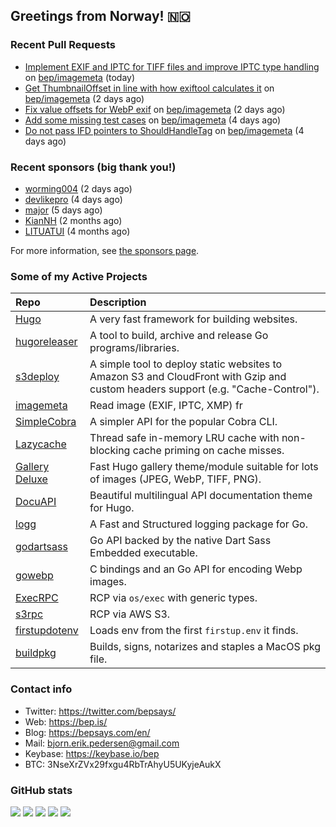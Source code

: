 ## Greetings from Norway! 🇳🇴

### Recent Pull Requests

- [Implement EXIF and IPTC for TIFF files and improve IPTC type handling](https://github.com/bep/imagemeta/pull/17) on [bep/imagemeta](https://github.com/bep/imagemeta) (today)
- [Get ThumbnailOffset in line with how exiftool calculates it](https://github.com/bep/imagemeta/pull/15) on [bep/imagemeta](https://github.com/bep/imagemeta) (2 days ago)
- [Fix value offsets for WebP exif](https://github.com/bep/imagemeta/pull/14) on [bep/imagemeta](https://github.com/bep/imagemeta) (2 days ago)
- [Add some missing test cases](https://github.com/bep/imagemeta/pull/12) on [bep/imagemeta](https://github.com/bep/imagemeta) (4 days ago)
- [Do not pass IFD pointers to ShouldHandleTag](https://github.com/bep/imagemeta/pull/11) on [bep/imagemeta](https://github.com/bep/imagemeta) (4 days ago)

### Recent sponsors (big thank you!)

- [worming004](https://github.com/worming004) (2 days ago)
- [devlikepro](https://github.com/devlikepro) (4 days ago)
- [major](https://github.com/major) (5 days ago)
- [KianNH](https://github.com/KianNH) (2 months ago)
- [LITUATUI](https://github.com/LITUATUI) (4 months ago)

For more information, see [the sponsors page](https://github.com/sponsors/bep/).

### Some of my Active Projects

| Repo  | Description |
| :---------------------------------------- | :------------------------------------------- |
| [Hugo](https://github.com/gohugoio/hugo)|A very fast framework for building websites. |
| [hugoreleaser](https://github.com/gohugoio/hugoreleaser)| A tool to build, archive and release Go programs/libraries.  |
| [s3deploy](https://github.com/bep/s3deploy)| A simple tool to deploy static websites to Amazon S3 and CloudFront with Gzip and custom headers support (e.g. "Cache-Control").|
| [imagemeta](https://github.com/bep/imagemeta)| Read image (EXIF, IPTC, XMP) fr|
| [SimpleCobra](https://github.com/bep/simplecobra)|A simpler API for the popular Cobra CLI.|
| [Lazycache](https://github.com/bep/lazycache)| Thread safe in-memory LRU cache with non-blocking cache priming on cache misses.  |
| [Gallery Deluxe](https://github.com/bep/gallerydeluxe)|Fast Hugo gallery theme/module suitable for lots of images (JPEG, WebP, TIFF, PNG).|
| [DocuAPI](https://github.com/bep/docuapi)| Beautiful multilingual API documentation theme for Hugo.  |
| [logg](https://github.com/bep/logg)| A Fast and Structured logging package for Go.  |
| [godartsass](https://github.com/bep/godartsass)| Go API backed by the native Dart Sass Embedded executable. |
| [gowebp](https://github.com/bep/gowebp)|C bindings and an Go API for encoding Webp images. |
| [ExecRPC](https://github.com/bep/execrpc)|RCP via `os/exec` with generic types.  |
| [s3rpc](https://github.com/bep/s3rpc)|RCP via AWS S3.|
| [firstupdotenv](https://github.com/bep/firstupdotenv)|Loads env from the first `firstup.env` it finds. |
| [buildpkg](https://github.com/bep/buildpkg)| Builds, signs, notarizes and staples a MacOS pkg file. |

### Contact info
- Twitter: https://twitter.com/bepsays/
- Web: https://bep.is/
- Blog: https://bepsays.com/en/
- Mail: bjorn.erik.pedersen@gmail.com
- Keybase: https://keybase.io/bep
- BTC: 3NseXrZVx29fxgu4RbTrAhyU5UKyjeAukX


### GitHub stats

![](https://github-profile-summary-cards.vercel.app/api/cards/profile-details?username=bep&theme=github)
![](https://github-profile-summary-cards.vercel.app/api/cards/repos-per-language?username=bep&theme=github)
![](https://github-profile-summary-cards.vercel.app/api/cards/most-commit-language?username=bep&theme=github)
![](https://github-profile-summary-cards.vercel.app/api/cards/stats?username=bep&theme=github)
![](https://github-profile-summary-cards.vercel.app/api/cards/productive-time?username=bep&theme=github)
